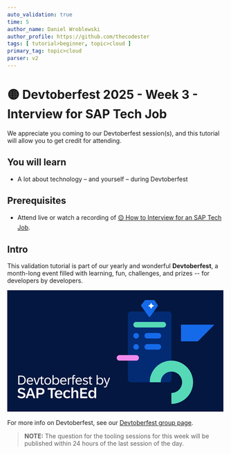 ```yaml
---
auto_validation: true
time: 5
author_name: Daniel Wroblewski
author_profile: https://github.com/thecodester
tags: [ tutorial>beginner, topic>cloud ]
primary_tag: topic>cloud
parser: v2
---
```

  
# 🟡 Devtoberfest 2025 - Week 3 - Interview for SAP Tech Job

<!-- description --> We appreciate you coming to our Devtoberfest session(s), and this tutorial will allow you to get credit for attending.

## You will learn

- A lot about technology – and yourself – during Devtoberfest

## Prerequisites
- Attend live or watch a recording of [🟡 How to Interview for an SAP Tech Job](https://www.youtube.com/watch?v=6MOfsgU06QE).


## Intro

This validation tutorial is part of our yearly and wonderful **Devtoberfest**, a month-long event filled with learning, fun, challenges, and prizes -- for developers by developers. 

![Devtoberfest](devtoberfestBanner2.png) 

For more info on Devtoberfest, see our [Devtoberfest group page](https://community.sap.com/t5/devtoberfest/gh-p/Devtoberfest).

>**NOTE:** The question for the tooling sessions for this week will be published within 24 hours of the last session of the day. 

<!--

### Question 1 - 🟡 How to Interview for an SAP Tech Job

<iframe width="560" height="315" src="https://www.youtube.com/embed/6MOfsgU06QE" frameborder="0" allowfullscreen></iframe>


-->

